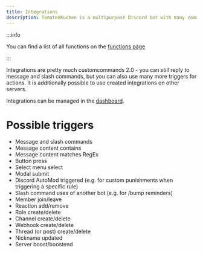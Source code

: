 ```yaml
---
title: Integrations
description: TomatenKuchen is a multipurpose Discord bot with many common and innovative features for your server. This page explains the basic setup of integrations, the better version of customcommands.
---
```


:::info

You can find a list of all functions on the [functions page](./functions/)

:::

Integrations are pretty much customcommands 2.0 - you can still reply to message and slash commands, but you can also use many more triggers for actions.
It is additionally possible to use created integrations on other servers.

Integrations can be managed in the [dashboard](https://tomatenkuchen.eu/dashboard/integrations).

# Possible triggers

- Message and slash commands
- Message content contains
- Message content matches RegEx
- Button press
- Select menu select
- Modal submit
- Discord AutoMod triggered (e.g. for custom punishments when triggering a specific rule)
- Slash command uses of another bot (e.g. for /bump reminders)
- Member join/leave
- Reaction add/remove
- Role create/delete
- Channel create/delete
- Webhook create/delete
- Thread (or post) create/delete
- Nickname updated
- Server boost/boostend

